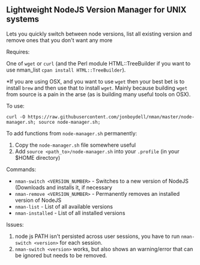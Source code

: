 Lightweight NodeJS Version Manager for UNIX systems
--
Lets you quickly switch between node versions, list all existing version and remove ones that you don't want any more

Requires:

One of `wget` or `curl` (and the Perl module HTML::TreeBuilder if you want to use nman_list `cpan install HTML::TreeBuilder`).

*If you are using OSX, and you want to use `wget` then your best bet is to install `brew` and then use that to install `wget`.  Mainly because building `wget` from source is a pain in the arse (as is building many useful tools on OSX).

To use:

`curl -O https://raw.githubusercontent.com/jonboydell/nman/master/node-manager.sh; source node-manager.sh;`

To add functions from `node-manager.sh` permanently:

1. Copy the `node-manager.sh` file somewhere useful
2. Add `source <path_to>/node-manager.sh` into your `.profile` (in your $HOME directory)

Commands:

* `nman-switch <VERSION_NUMBER>` - Switches to a new version of NodeJS (Downloads and installs it, if necessary
* `nman-remove <VERSION_NUMBER>` - Permanently removes an installed version of NodeJS
* `nman-list` - List of all available versions
* `nman-installed` - List of all installed versions

Issues:

1. node js PATH isn't persisted across user sessions, you have to run `nman-switch <version>` for each session.
2. `nman-switch <version>` works, but also shows an warning/error that can be ignored but needs to be removed.
